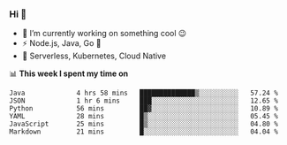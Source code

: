 ### Hi 👋

<!--
**nodejh/nodejh** is a ✨ _special_ ✨ repository because its `README.md` (this file) appears on your GitHub profile.

Here are some ideas to get you started:

- 🔭 I’m currently working on ...
- 🌱 I’m currently learning ...
- 👯 I’m looking to collaborate on ...
- 🤔 I’m looking for help with ...
- 💬 Ask me about ...
- 📫 How to reach me: ...
- 😄 Pronouns: ...
- ⚡ Fun fact: ...
-->

- 🔭 I’m currently working on something cool :wink:
- ⚡ Node.js, Java, Go :thought_balloon:
- 🤖 Serverless, Kubernetes, Cloud Native

📊 **This week I spent my time on**

<!--START_SECTION:waka-->

```text
Java             4 hrs 58 mins   ██████████████▒░░░░░░░░░░   57.24 %
JSON             1 hr 6 mins     ███░░░░░░░░░░░░░░░░░░░░░░   12.65 %
Python           56 mins         ██▓░░░░░░░░░░░░░░░░░░░░░░   10.89 %
YAML             28 mins         █▒░░░░░░░░░░░░░░░░░░░░░░░   05.45 %
JavaScript       25 mins         █▒░░░░░░░░░░░░░░░░░░░░░░░   04.80 %
Markdown         21 mins         █░░░░░░░░░░░░░░░░░░░░░░░░   04.04 %
```

<!--END_SECTION:waka-->


<!--
:traffic_light: **Visitors**

![visitors](https://visitor-badge.glitch.me/badge?page_id=nodejh.nodejh)
-->

